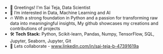 - 🌟 Greetings! I'm Sai Teja, Data Scientist
- 👀 I’m interested in Data, Machine Learning and AI 
- 🔥 With a strong foundation in Python and a passion for transforming raw data into meaningingful insights, My github showcases my creations and contributions of projects
- 🛠️ **Tech Stack:** Python, Scikit-learn, Pandas, Numpy, TensorFlow, SQL, Jupyter, Seaborn, Jupyter, Git
- 🔗 Lets collaborate - www.linkedin.com/in/sai-teja-b-47391619a

<!---
SaiTejaBorgam/SaiTejaBorgam is a ✨ special ✨ repository because its `README.md` (this file) appears on your GitHub profile.
You can click the Preview link to take a look at your changes.
--->
